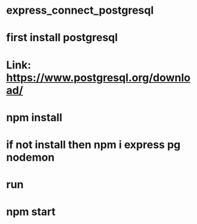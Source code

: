 # express_connect_postgresql
# first install postgresql
# Link: https://www.postgresql.org/download/
# npm install 
# if not install then npm i express pg nodemon 
# run 
# npm start
